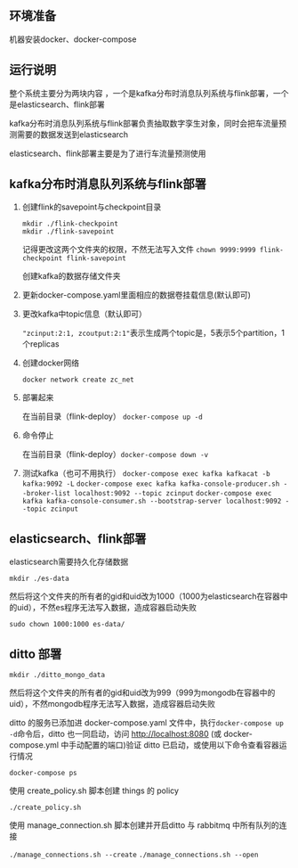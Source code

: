 ## 环境准备
机器安装docker、docker-compose
## 运行说明
整个系统主要分为两块内容 ，一个是kafka分布时消息队列系统与flink部署，一个是elasticsearch、flink部署

kafka分布时消息队列系统与flink部署负责抽取数字孪生对象，同时会把车流量预测需要的数据发送到elasticsearch

elasticsearch、flink部署主要是为了进行车流量预测使用
## kafka分布时消息队列系统与flink部署

1. 创建flink的savepoint与checkpoint目录
    ```
    mkdir ./flink-checkpoint
    mkdir ./flink-savepoint
    ```
    
    记得更改这两个文件夹的权限，不然无法写入文件
    `chown 9999:9999 flink-checkpoint flink-savepoint`

    创建kafka的数据存储文件夹
    
2. 更新docker-compose.yaml里面相应的数据卷挂载信息(默认即可)

3. 更改kafka中topic信息（默认即可）

    `"zcinput:2:1, zcoutput:2:1"`表示生成两个topic是，5表示5个partition，1个replicas
4. 创建docker网络

    `docker network create zc_net`

4. 部署起来
   
   在当前目录（flink-deploy） `docker-compose up -d`

5. 命令停止

    在当前目录（flink-deploy）`docker-compose down -v`

6. 测试kafka（也可不用执行）
    `docker-compose exec kafka kafkacat -b kafka:9092 -L`
    `docker-compose exec kafka kafka-console-producer.sh --broker-list localhost:9092 --topic zcinput`
    `docker-compose exec kafka kafka-console-consumer.sh --bootstrap-server localhost:9092 --topic zcinput`
## elasticsearch、flink部署

elasticsearch需要持久化存储数据

`mkdir ./es-data`

然后将这个文件夹的所有者的gid和uid改为1000（1000为elasticsearch在容器中的uid），不然es程序无法写入数据，造成容器启动失败

`sudo chown 1000:1000 es-data/`


## ditto 部署

`mkdir ./ditto_mongo_data`

然后将这个文件夹的所有者的gid和uid改为999（999为mongodb在容器中的uid），不然mongodb程序无法写入数据，造成容器启动失败

ditto 的服务已添加进 docker-compose.yaml 文件中，执行`docker-compose up -d`命令后，ditto 也一同启动，访问 [http://localhost:8080](http://localhost:8080) (或 docker-compose.yml 中手动配置的端口)验证 ditto 已启动，或使用以下命令查看容器运行情况  

`docker-compose ps`

使用 create_policy.sh 脚本创建 things 的 policy

`./create_policy.sh`

使用 manage_connection.sh 脚本创建并开启ditto 与 rabbitmq 中所有队列的连接

`./manage_connections.sh --create`
`./manage_connections.sh --open`